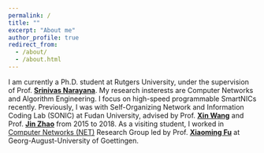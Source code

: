 ```yaml
---
permalink: /
title: ""
excerpt: "About me"
author_profile: true
redirect_from: 
  - /about/
  - /about.html
---
```


I am currently a Ph.D. student at Rutgers University, under the supervision of Prof. [**Srinivas Narayana**](<https://www.cs.rutgers.edu/~sn624/>). My research insterests are Computer Networks and Algorithm Engineering. I focus on high-speed programmable SmartNICs recently. Previously, I was with Self-Organizing Network and Information Coding Lab (SONIC) at Fudan University, advised by Prof. [**Xin Wang**](<http://homepage.fudan.edu.cn/xinw2013/home/>) and Prof. [**Jin Zhao**](<http://homepage.fudan.edu.cn/jzhao/en/>) from 2015 to 2018. As a visiting student, I worked in  [Computer Networks (NET)](<http://www.net.informatik.uni-goettingen.de/>) Research Group led by Prof. [**Xiaoming Fu**](<https://user.informatik.uni-goettingen.de/~fu/>) at Georg-August-University of Goettingen.
